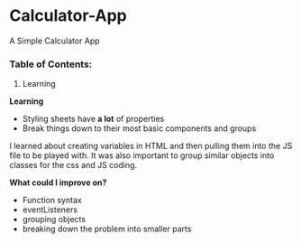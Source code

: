 # Calculator-App
A Simple Calculator App

### **Table of Contents:**

1. Learning

**Learning**

- Styling sheets have **a lot** of properties
- Break things down to their most basic components and groups

I learned about creating variables in HTML and then pulling them into the JS file to be played with. It was also important to group similar objects into classes for the css and JS coding.

**What could I improve on?**

- Function syntax
- eventListeners
- grouping objects
- breaking down the problem into smaller parts